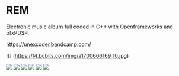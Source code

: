 # REM
Electronic music album full coded in C++  with Openframeworks and ofxPDSP.

https://unexcoder.bandcamp.com/

![] (https://f4.bcbits.com/img/a1700666169_10.jpg)

![](https://img.shields.io/github/stars/pandao/editor.md.svg)
![](https://img.shields.io/github/forks/pandao/editor.md.svg) 
![](https://img.shields.io/github/tag/pandao/editor.md.svg) 
![](https://img.shields.io/github/release/pandao/editor.md.svg)
![](https://img.shields.io/github/issues/pandao/editor.md.svg) 
![](https://img.shields.io/bower/v/editor.md.svg)
